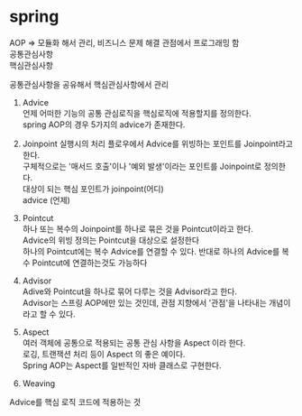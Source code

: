 # spring  
   
AOP => 모듈화 해서 관리, 비즈니스 문제 해결 관점에서 프로그래밍 함  
  공통관심사항  
  핵심관심사항  
    
  
  공통관심사항을 공유해서 핵심관심사항에서 관리  
  
1. Advice  
언제 어떠한 기능의 공통 관심로직을 핵심로직에 적용할지를 정의한다.  
spring AOP의 경우 5가지의 advice가 존재한다.  

2. Joinpoint
실행시의 처리 플로우에서 Advice를 위빙하는 포인트를 Joinpoint라고 한다.  
구체적으로는 '매서드 호출'이나 '예외 발생'이라는 포인트를 Joinpoint로 정의한다.  
대상이 되는 핵심 포인트가 joinpoint(어디)  
advice (언제)  

3. Pointcut  
하나 또는 복수의 Joinpoint를 하나로 묶은 것을 Pointcut이라고 한다.  
Advice의 위빙 정의는 Pointcut을 대상으로 설정한다  
하나의 Pointcut에는 복수 Advice를 연결할 수 있다. 반대로 하나의 Advice를 복수 Pointcut에 연결하는것도 가능하다  

4. Advisor  
Adive와 Pointcut을 하나로 묶어 다루는 것을 Advisor라고 한다.  
Advisor는 스프링 AOP에만 있는 것인데, 관점 지향에서 '관점'을 나타내는 개념이라고 할 수 있다.  

5. Aspect  
여러 객체에 공통으로 적용되는 공통 관심 사항을 Aspect 이라 한다.  
로깅, 트랜잭션 처리 등이 Aspect 의 좋은 예이다.  
Spring AOP는 Aspect를 일반적인 자바 클래스로 구현한다.  

6. Weaving

Advice를 핵심 로직 코드에 적용하는 것  
